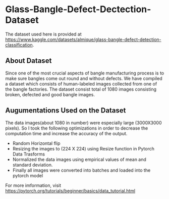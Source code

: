 # Glass-Bangle-Defect-Dectection-Dataset

The dataset used here is provided at https://www.kaggle.com/datasets/almique/glass-bangle-defect-detection-classification.

## About Dataset

Since one of the most crucial aspects of bangle manufacturing process is to make sure bangles come out round and without defects. We have compiled a dataset which consists of human-labeled images collected from one of the bangle factories. The dataset consist total of 1080 images consisting broken, defected and good bangle images.

## Augumentations Used on the Dataset

The data images(about 1080 in number) were especially large (3000X3000 pixels). So I took the following optimizations in order to decrease the computation time and increase the accuracy of the output.
- Random Horizontal flip
- Resizing the images to (224 X 224) using Resize function in Pytorch Data Trasforms
- Normalized the data images using empirical values of mean and standard deviation.
- Finally all images were converted into batches and loaded into the pytorch model

For more imformation, visit https://pytorch.org/tutorials/beginner/basics/data_tutorial.html